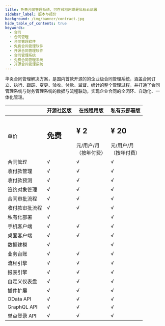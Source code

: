 ```yaml
---
title: 免费合同管理系统，可在线租用或是私有云部署
sidebar_label: 版本与报价
background: /img/banner/contract.jpg
hide_table_of_contents: true
keywords:
  - 合同
  - 合同管理
  - 合同管理软件
  - 免费合同管理软件
  - 开源合同管理软件
  - 合同管理系统
  - 免费合同管理系统
  - 开源合同管理系统
---
```


华炎合同管理解决方案，是国内首款开源的的企业级合同管理系统，涵盖合同订立、执行、跟踪、变更、验收、付款、监督、统计的整个管理过程，并打通了合同管理系统与财务管理系统的数据与流程联动，实现企业合同的全闭环、自动化、一体化管理。

<div style={{textAlign:'center'}}>

|  | 开源社区版 | 在线租用版 | 私有云部署版|
|--- | --- | --- | ---|
|单价 |  <h2 class='m-4'>免费</h2> <br/>| <h2 class='m-4'>¥ 2</h2> 元/用户/月<br/>（按年付费）| <h2 class='m-4'>¥ 20</h2> 元/用户/月<br/>（按年付费）|
|合同管理 | √ | √ | √ |
|收付款管理 | √ | √ | √ |
|收付款预测 | √ | √ | √ |
|签约对象管理 | √ | √ | √ |
|合同审批流程 | √ | √ | √ |
|收付款审批流程 | √ | √ | √ |
|私有化部署 | √ |  | √|
|手机客户端 | √ | √ | √|
|桌面客户端 | √ | √ | √|
|数据建模 |√ |  | √|
|业务台账 | √ | √ | √|
|流程引擎 | √ | √ | √|
|报表引擎 | √ | √ | √|
|自定义仪表盘 | √ | √ | √|
|插件扩展 | √ | √ | √|
|OData API | √ | √ | √|
|GraphQL API | √ | √ | √|
|单点登录 API | √ | √ | √|

</div>
